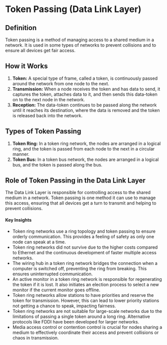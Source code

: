 # Token Passing (Data Link Layer)

## Definition
Token passing is a method of managing access to a shared medium in a network. It is used in some types of networks to prevent collisions and to ensure all devices get fair access.

## How it Works
1. **Token:** A special type of frame, called a token, is continuously passed around the network from one node to the next.
2. **Transmission:** When a node receives the token and has data to send, it captures the token, attaches data to it, and then sends this data-token on to the next node in the network.
3. **Reception:** The data-token continues to be passed along the network until it reaches its destination, where the data is removed and the token is released back into the network.

## Types of Token Passing
1. **Token Ring:** In a token ring network, the nodes are arranged in a logical ring, and the token is passed from each node to the next in a circular manner.
2. **Token Bus:** In a token bus network, the nodes are arranged in a logical bus, and the token is passed along the bus.

## Role of Token Passing in the Data Link Layer
The Data Link Layer is responsible for controlling access to the shared medium in a network. Token passing is one method it can use to manage this access, ensuring that all devices get a turn to transmit and helping to prevent collisions.

#### Key Insights

- Token ring networks use a ring topology and token passing to ensure orderly communication. This provides a feeling of safety as only one node can speak at a time.
- Token ring networks did not survive due to the higher costs compared to Ethernet and the continuous development of faster multiple access networks.
- The wiring hub in a token ring network bridges the connection when a computer is switched off, preventing the ring from breaking. This ensures uninterrupted communication.
- An active monitor in a token ring network is responsible for regenerating the token if it is lost. It also initiates an election process to select a new monitor if the current monitor goes offline.
- Token ring networks allow stations to have priorities and reserve the token for transmission. However, this can lead to lower priority stations not getting a chance to speak, impacting fairness.
- Token ring networks are not suitable for large-scale networks due to the limitations of passing a single token around a long ring. Alternative protocols like FDDI have been developed for larger networks.
- Media access control or contention control is crucial for nodes sharing a medium to effectively coordinate their access and prevent collisions or chaos in transmission.